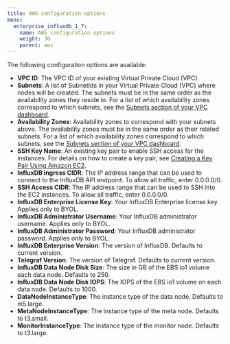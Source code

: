 ```yaml
---
title: AWS configuration options
menu:
  enterprise_influxdb_1_7:
    name: AWS configuration options
    weight: 30
    parent: aws
---
```

The following configuration options are available:

- **VPC ID**: The VPC ID of your existing Virtual Private Cloud (VPC).
- **Subnets**: A list of SubnetIds in your Virtual Private Cloud (VPC) where nodes will be created. The subnets must be in the same order as the availability zones they reside in. For a list of which availability zones correspond to which subnets, see the [Subnets section of your VPC dashboard](https://console.aws.amazon.com/vpc/home?region=us-east-1#subnets:sort=SubnetId).
- **Availability Zones**: Availability zones to correspond with your subnets above. The availability zones must be in the same order as their related subnets. For a list of which availability zones correspond to which subnets, see the [Subnets section of your VPC dashboard](https://console.aws.amazon.com/vpc/home?region=us-east-1#subnets:sort=SubnetId).
- **SSH Key Name**: An existing key pair to enable SSH access for the instances. For details on how to create a key pair, see [Creating a Key Pair Using Amazon EC2](https://docs.aws.amazon.com/AWSEC2/latest/UserGuide/ec2-key-pairs.html#having-ec2-create-your-key-pair).
- **InfluxDB ingress CIDR**: The IP address range that can be used to connect to the InfluxDB API endpoint. To allow all traffic, enter 0.0.0.0/0.
- **SSH Access CIDR**: The IP address range that can be used to SSH into the EC2 instances. To allow all traffic, enter 0.0.0.0/0.
- **InfluxDB Enterprise License Key**: Your InfluxDB Enterprise license key. Applies only to BYOL.
- **InfluxDB Administrator Username**: Your InfluxDB administrator username. Applies only to BYOL.
- **InfluxDB Administrator Password**: Your InfluxDB administrator password. Applies only to BYOL.
- **InfluxDB Enterprise Version**: The version of InfluxDB. Defaults to current version. <!--Is this going to be taken out?-->
- **Telegraf Version**: The version of Telegraf. Defaults to current version.
- **InfluxDB Data Node Disk Size**: The size in GB of the EBS io1 volume each data node. Defaults to 250.
- **InfluxDB Data Node Disk IOPS**: The IOPS of the EBS io1 volume on each data node. Defaults to 1000.
- **DataNodeInstanceType**: The instance type of the data node. Defaults to m5.large.
- **MetaNodeInstanceType**: The instance type of the meta node. Defaults to t3.small.
- **MonitorInstanceType**: The instance type of the monitor node. Defaults to t3.large.
